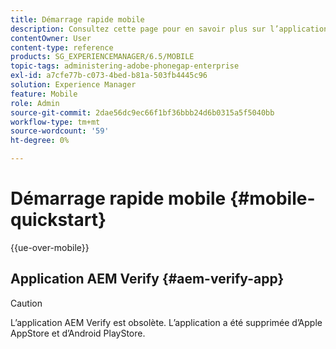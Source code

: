 ```yaml
---
title: Démarrage rapide mobile
description: Consultez cette page pour en savoir plus sur l’application AEM Verify. L’application AEM Verify est un moyen simple et rapide d’exécuter vos applications mobiles AEM sur n’importe quel appareil mobile iOS ou Android.
contentOwner: User
content-type: reference
products: SG_EXPERIENCEMANAGER/6.5/MOBILE
topic-tags: administering-adobe-phonegap-enterprise
exl-id: a7cfe77b-c073-4bed-b81a-503fb4445c96
solution: Experience Manager
feature: Mobile
role: Admin
source-git-commit: 2dae56dc9ec66f1bf36bbb24d6b0315a5f5040bb
workflow-type: tm+mt
source-wordcount: '59'
ht-degree: 0%

---
```


# Démarrage rapide mobile {#mobile-quickstart}

{{ue-over-mobile}}

## Application AEM Verify {#aem-verify-app}

>[!CAUTION]
>
>L’application AEM Verify est obsolète. L’application a été supprimée d’Apple AppStore et d’Android PlayStore.
